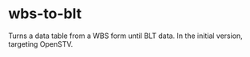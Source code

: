 # wbs-to-blt
Turns a data table from a WBS form until BLT data. In the initial version, targeting OpenSTV.
